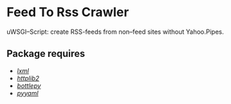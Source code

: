 # Feed To Rss Crawler

uWSGI–Script: create RSS-feeds from non–feed sites without Yahoo.Pipes.

## Package requires

- [*lxml*](http://lxml.de)
- [*httplib2*](http//code.google.com/p/httplib2/)
- [*bottlepy*](http://bottlepy.org)
- [*pyyaml*](http://pyyaml.org)
